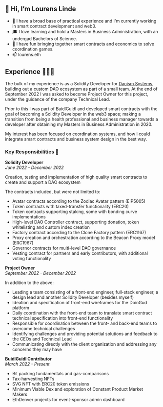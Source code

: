## 👋 Hi, I’m Lourens Linde  

- 👀 I have a broad base of practical experience and I'm currently working in smart contract development and web3.
- 🎓 I love learning and hold a Masters in Business Administration, with an undergad Bachelors of Science.
- 💞️ I have fun bringing together smart contracts and economics to solve coordination games.
- 📫 lourens.eth

## Experience 👨🏻‍🎓
The bulk of my experience is as a Solidity Developer for [Daoism Systems](https://daoism.systems/), building out a custom DAO ecosystem as part of a small team. At the end of September 2022 I was asked to become Project Owner for this project, under the guidance of the company Technical Lead.  

Prior to this I was part of BuidlGuidl and developed smart contracts with the goal of becoming a Solidity Developer in the web3 space; making a transition from being a health professional and business manager towards a developer after obtaining my Masters in Business Administration in 2020.  

My interest has been focused on coordination systems, and how I could integrate smart contracts and business system design in the best way.

### Key Responsibilities 🔑
**Solidity Developer**  
*June 2022 - December 2022*  

Creation, testing and implementation of high quality smart contracts to create and support a DAO ecosystem  

The contracts included, but were not limited to:
- Avatar contracts according to the Zodiac Avatar pattern (EIP5005)
- Token contracts with taxed-transfer functionality (ERC20)
- Token contracts supporting staking, some with bonding curve implementations
- High-level DAO Controller contract, supporting donation, token whitelisting and custom index creation
- Factory contract according to the Clone Factory pattern (ERC1167)
- Proxy creation and orchestration according to the Beacon Proxy model (ERC1967)
- Governor contracts for multi-level DAO governance
- Vesting contract for partners and early contributors, with additional voting functionality

**Project Owner**  
*September 2022 - December 2022*  

In addition to the above:  

- Leading a team consisting of a front-end engineer, full-stack engineer, a design lead and another Solidity Developer (besides myself)
- Ideation and specification of front-end wireframes for the DoinGud platform
- Daily coordination with the front-end team to translate smart contract technical specification into front-end functionality
- Responsible for coordination between the front- and back-end teams to overcome technical challenges
- Identifying challenges and providing potential solutions and feedback to the CEOs and Technical Lead
- Communicating directly with the client organization and addressing any concerns they may have  

**BuidlGuidl Contributor**  
*March 2022 - Present*  
  
- Bit packing fundamentals and gas-comparisons
- Tax-harvesting NFTs
- SVG NFT with ERC20 token emissions
- Minimum Viable Dex and exploration of Constant Product Market Makers
- EthDenver projects for event-sponsor admin dashboard

<!---
lokithe5th/lokithe5th is a ✨ special ✨ repository because its `README.md` (this file) appears on your GitHub profile.
You can click the Preview link to take a look at your changes.
--->
